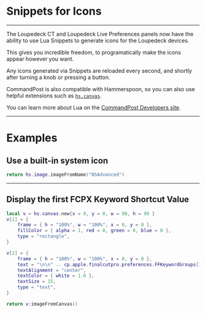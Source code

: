 # Snippets for Icons
---

The Loupedeck CT and Loupedeck Live Preferences panels now have the ability to use Lua Snippets to generate icons for the Loupedeck devices.

This gives you incredible freedom, to programatically make the icons appear however you want.

Any icons generated via Snippets are reloaded every second, and shortly after turning a knob or pressing a button.

CommandPost is also compatible with Hammerspoon, so you can also use helpful extensions such as [`hs.canvas`](http://www.hammerspoon.org/docs/hs.canvas.html).

You can learn more about Lua on the [CommandPost Developers site](https://dev.commandpost.io/lua/lua-overview).

---

# Examples

## Use a built-in system icon

```lua
return hs.image.imageFromName("NSAdvanced")
```

---

## Display the first FCPX Keyword Shortcut Value

```lua
local v = hs.canvas.new{x = 0, y = 0, w = 90, h = 90 }
v[1] = {
    frame = { h = "100%", w = "100%", x = 0, y = 0 },
    fillColor = { alpha = 1, red = 0, green = 0, blue = 0 },
    type = "rectangle",
}

v[2] = {
    frame = { h = "100%", w = "100%", x = 0, y = 0 },
    text = "\n\n" .. cp.apple.finalcutpro.preferences.FFKeywordGroups[1][1],
    textAlignment = "center",
    textColor = { white = 1.0 },
    textSize = 15,
    type = "text",
}

return v:imageFromCanvas()
```